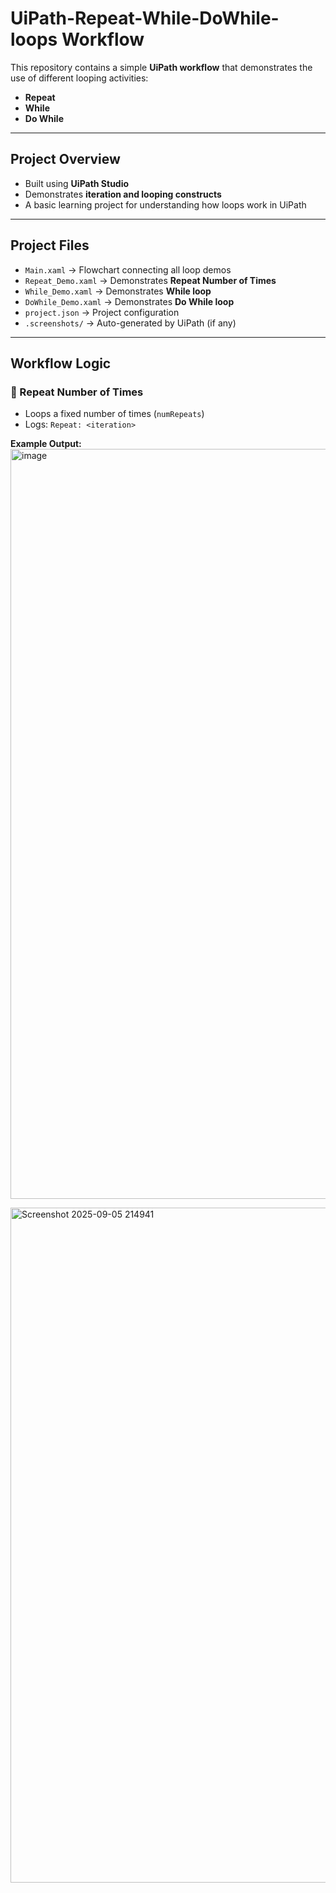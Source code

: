# UiPath-Repeat-While-DoWhile-loops Workflow

This repository contains a simple **UiPath workflow** that demonstrates the use of different looping activities:
- **Repeat**
- **While**
- **Do While**

---

## Project Overview
- Built using **UiPath Studio**
- Demonstrates **iteration and looping constructs**
- A basic learning project for understanding how loops work in UiPath

---

## Project Files
- `Main.xaml` → Flowchart connecting all loop demos
- `Repeat_Demo.xaml` → Demonstrates **Repeat Number of Times**
- `While_Demo.xaml` → Demonstrates **While loop**
- `DoWhile_Demo.xaml` → Demonstrates **Do While loop**
- `project.json` → Project configuration
- `.screenshots/` → Auto-generated by UiPath (if any)

---

## Workflow Logic

### 🔹 Repeat Number of Times
- Loops a fixed number of times (`numRepeats`)
- Logs: `Repeat: <iteration>`

**Example Output:**  
<img width="1920" height="1200" alt="image" src="https://github.com/user-attachments/assets/8461d81b-07ba-49b5-913d-1b22b3806e4e" />

<img width="1920" height="1080" alt="Screenshot 2025-09-05 214941" src="https://github.com/user-attachments/assets/40a19461-3f2f-45d8-be1f-b42cdd30a3cf" />
